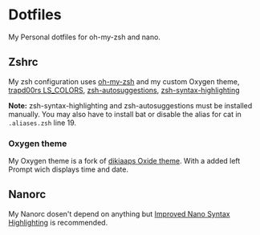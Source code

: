 # Dotfiles
My Personal dotfiles for oh-my-zsh and nano.

## Zshrc
My zsh configuration uses [oh-my-zsh](https://github.com/ohmyzsh/ohmyzsh "oh-my-zsh Github repository") and my custom Oxygen theme, [trapd00rs LS_COLORS](https://github.com/trapd00r/LS_COLORS "LS_COLORS Github repository"), [zsh-autosuggestions](https://github.com/zsh-users/zsh-autosuggestions "zsh-autosuggestions Github repository"), [zsh-syntax-highlighting](https://github.com/zsh-users/zsh-syntax-highlighting "zsh-syntax-highlighting Github repository")

**Note:** zsh-syntax-highlighting and zsh-autosuggestions must be installed manually. You may also have to install bat or disable the alias for cat in ```.aliases.zsh``` line 19.

### Oxygen theme
My Oxygen theme is a fork of [dikiaaps Oxide theme](https://github.com/dikiaap/dotfiles/blob/master/.oh-my-zsh/themes/oxide.zsh-theme "See here"). With a added left Prompt wich displays time and date.

## Nanorc
My Nanorc dosen't depend on anything but [Improved Nano Syntax Highlighting](https://github.com/scopatz/nanorc) is recommended.
